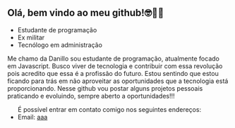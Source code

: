 <h2>
  Olá, bem vindo ao meu github!🤓🖖🏻
</h2>
<ul>
  <li>Estudante de programação</li>
  <li>Ex militar</li>
  <li>Tecnólogo em administração</li>
</ul>
<p>
Me chamo da Danillo sou estudante de programação, atualmente focado em
Javascript. Busco viver de tecnologia e contribuir com essa revolução 
pois acredito que essa é a profissão do futuro. 
Estou sentindo que estou ficando para trás em não 
aproveitar as oportunidades que a tecnologia está 
proporcionando. Nesse github vou postar alguns projetos pessoais
praticando e evoluindo, sempre aberto a oportunidades!!!
</p>
<ul>
  É possível entrar em contato comigo
  nos seguintes endereços:
  <li>Email: <a href="danilloribeirojs@gmail.com">aaa</a></li>
</ul>
<!---
danillojs/danillojs is a ✨ special ✨ repository because its `README.md` (this file) appears on your GitHub profile.
You can click the Preview link to take a look at your changes.
--->
